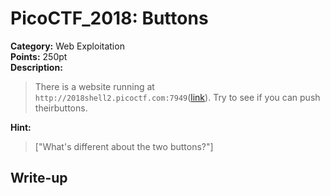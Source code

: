 <!-- This markdown file is writeup template. -->

# PicoCTF_2018:  Buttons

**Category:** Web Exploitation  
**Points:** 250pt  
**Description:**

> There is a website running at `http://2018shell2.picoctf.com:7949`([link](http://2018shell2.picoctf.com:7949)). Try to see if you can push theirbuttons.

**Hint:**

> ["What's different about the two buttons?"]

## Write-up